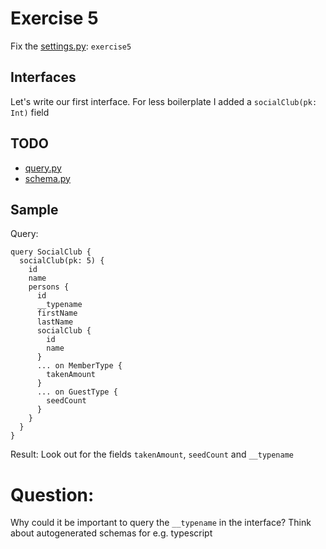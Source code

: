 # Exercise 5

Fix the [settings.py](https://github.com/Speedy1991/strawberry-workshop/blob/main/strawberry_workshop/settings.py#L4): `exercise5`

## Interfaces

Let's write our first interface. For less boilerplate I added a `socialClub(pk: Int)` field

## TODO

- [query.py](https://github.com/Speedy1991/strawberry-workshop/blob/main/exercise5/schema/types.py)
- [schema.py](https://github.com/Speedy1991/strawberry-workshop/blob/main/exercise5/schema/schema.py)


## Sample

Query:
```
query SocialClub {
  socialClub(pk: 5) {
    id
    name
    persons {
      id
      __typename
      firstName
      lastName
      socialClub {
        id
        name
      }
      ... on MemberType {
        takenAmount
      }
      ... on GuestType {
        seedCount
      }
    }
  }
}
```

Result:
Look out for the fields `takenAmount`,  `seedCount` and `__typename` 

# Question:
Why could it be important to query the `__typename` in the interface? Think about autogenerated schemas for e.g. typescript

